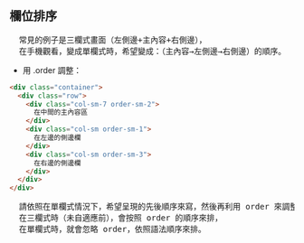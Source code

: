 ## 欄位排序

<pre>
  常見的例子是三欄式畫面（左側邊+主內容+右側邊），
  在手機觀看，變成單欄式時，希望變成：（主內容→左側邊→右側邊）的順序。
</pre>

- 用 .order 調整：
```html
<div class="container">
  <div class="row">
    <div class="col-sm-7 order-sm-2">
      在中間的主內容區
    </div>
    <div class="col-sm order-sm-1">
      在左邊的側邊欄
    </div>
    <div class="col-sm order-sm-3">
      在右邊的側邊欄
    </div>
  </div>
</div>
```

<pre>
  請依照在單欄式情況下，希望呈現的先後順序來寫，然後再利用 order 來調整位置。
  在三欄式時（未自適應前），會按照 order 的順序來排，
  在單欄式時，就會忽略 order，依照語法順序來排。
</pre>
